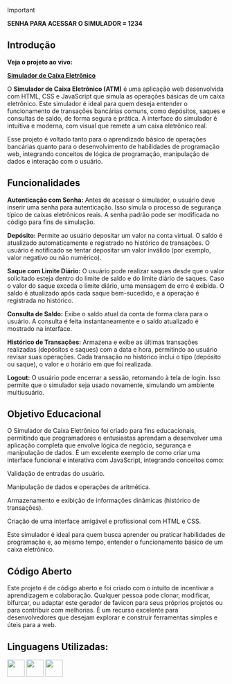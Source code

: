 > [!IMPORTANT]
>**SENHA PARA ACESSAR O SIMULADOR = 1234**


## Introdução ##

**Veja o projeto ao vivo:**

**[Simulador de Caixa Eletrônico](https://ninja1375.github.io/Simulador-de-Caixa-Eletronico/)**

O **Simulador de Caixa Eletrônico (ATM)** é uma aplicação web desenvolvida com HTML, CSS e JavaScript que simula as operações básicas de um caixa eletrônico. Este simulador é ideal para quem deseja entender o funcionamento de transações bancárias comuns, como depósitos, saques e consultas de saldo, de forma segura e prática. A interface do simulador é intuitiva e moderna, com visual que remete a um caixa eletrônico real.

Esse projeto é voltado tanto para o aprendizado básico de operações bancárias quanto para o desenvolvimento de habilidades de programação web, integrando conceitos de lógica de programação, manipulação de dados e interação com o usuário.

## Funcionalidades ##

**Autenticação com Senha:** Antes de acessar o simulador, o usuário deve inserir uma senha para autenticação. Isso simula o processo de segurança típico de caixas eletrônicos reais.
A senha padrão pode ser modificada no código para fins de simulação.

**Depósito:** Permite ao usuário depositar um valor na conta virtual. O saldo é atualizado automaticamente e registrado no histórico de transações.
O usuário é notificado se tentar depositar um valor inválido (por exemplo, valor negativo ou não numérico).

**Saque com Limite Diário:** O usuário pode realizar saques desde que o valor solicitado esteja dentro do limite de saldo e do limite diário de saques.
Caso o valor do saque exceda o limite diário, uma mensagem de erro é exibida.
O saldo é atualizado após cada saque bem-sucedido, e a operação é registrada no histórico.

**Consulta de Saldo:** Exibe o saldo atual da conta de forma clara para o usuário.
A consulta é feita instantaneamente e o saldo atualizado é mostrado na interface.

**Histórico de Transações:** Armazena e exibe as últimas transações realizadas (depósitos e saques) com a data e hora, permitindo ao usuário revisar suas operações.
Cada transação no histórico inclui o tipo (depósito ou saque), o valor e o horário em que foi realizada.

**Logout:** O usuário pode encerrar a sessão, retornando à tela de login. Isso permite que o simulador seja usado novamente, simulando um ambiente multiusuário.

## Objetivo Educacional ##

O Simulador de Caixa Eletrônico foi criado para fins educacionais, permitindo que programadores e entusiastas aprendam a desenvolver uma aplicação completa que envolve lógica de negócio, segurança e manipulação de dados. É um excelente exemplo de como criar uma interface funcional e interativa com JavaScript, integrando conceitos como:

Validação de entradas do usuário.

Manipulação de dados e operações de aritmética.

Armazenamento e exibição de informações dinâmicas (histórico de transações).

Criação de uma interface amigável e profissional com HTML e CSS.

Este simulador é ideal para quem busca aprender ou praticar habilidades de programação e, ao mesmo tempo, entender o funcionamento básico de um caixa eletrônico.

## Código Aberto ##

Este projeto é de código aberto e foi criado com o intuito de incentivar a aprendizagem e colaboração. Qualquer pessoa pode clonar, modificar, bifurcar, ou adaptar este gerador de favicon para seus próprios projetos ou para contribuir com melhorias. É um recurso excelente para desenvolvedores que desejam explorar e construir ferramentas simples e úteis para a web.

## Linguagens Utilizadas:

 <a href="https://programartudo.blogspot.com/2024/11/html-tudo-o-que-precisa-para-comecar.html" target="_blank"><img loading="lazy" src="https://cdn.jsdelivr.net/gh/devicons/devicon/icons/html5/html5-original.svg" width="40" height="40"/></a> <a href="https://programartudo.blogspot.com/2024/11/css-como-dar-estilo-ao-teu-website.html" target="_blank"><img loading="lazy" src="https://cdn.jsdelivr.net/gh/devicons/devicon/icons/css3/css3-original.svg" width="40" height="40"/></a> <a href="https://programartudo.blogspot.com/2024/11/javascript-linguagem-dinamica-da-web.html" target="_blank"><img loading="lazy" src="https://cdn.jsdelivr.net/gh/devicons/devicon/icons/javascript/javascript-original.svg" width="40" height="40"/></a>
